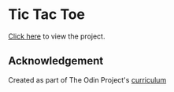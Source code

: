 # Tic Tac Toe



[Click here](https://joedravarol.github.io/tic_tac_toe/) to view the project.

## Acknowledgement

Created as part of The Odin Project's [curriculum](https://www.theodinproject.com/courses/javascript/lessons/tic-tac-toe-javascript?ref=lnav)